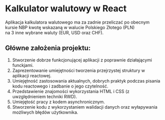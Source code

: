 # **Kalkulator walutowy w React**

Aplikacja kalkulatora walutowego ma za zadnie przeliczać po obecnym kursie NBP kwotę wskazaną w walucie Polskiego Złotego (PLN) <br>
na 3 inne wybrane waluty (EUR, USD oraz CHF).

## **Główne założenia projektu:**

1. Stworzenie dobrze funkcjonującej aplikacji z poprawnie działającymi funckjami.
2. Zaprezentowanie umiejętności tworzenia przejrzystej struktury w aplikacji reactowej.
3. Umiejętność zastosowania aktualnych, dobrych praktyk podczas pisania kodu reactowego i zadbanie o jego czytelność.
4. Przedstawienie znajomości wykorzystania HTML i CSS (z uwzględnieniem techniki RWD).
5. Umiejętość pracy z kodem asynchronicznym.
6. Stworzenie kodu z wykorzystaniem walidacji danych oraz wyłapywania możliwych błędów użytkownika.
